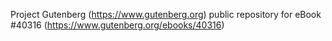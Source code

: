 Project Gutenberg (https://www.gutenberg.org) public repository for eBook #40316 (https://www.gutenberg.org/ebooks/40316)
